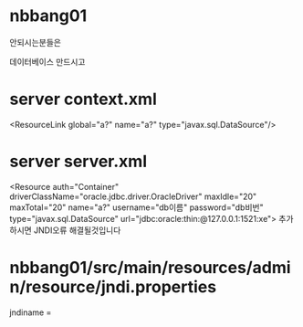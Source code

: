 # nbbang01
안되시는분들은

데이터베이스 만드시고
# server context.xml
&lt;ResourceLink global="a?" name="a?" type="javax.sql.DataSource"/&gt;
# server server.xml
&lt;Resource auth="Container" driverClassName="oracle.jdbc.driver.OracleDriver" maxIdle="20" maxTotal="20" name="a?" username="db이름" password="db비번" type="javax.sql.DataSource" url="jdbc:oracle:thin:@127.0.0.1:1521:xe"&gt;
추가하시면 JNDI오류 해결될것입니다
# nbbang01/src/main/resources/admin/resource/jndi.properties
jndiname = 
